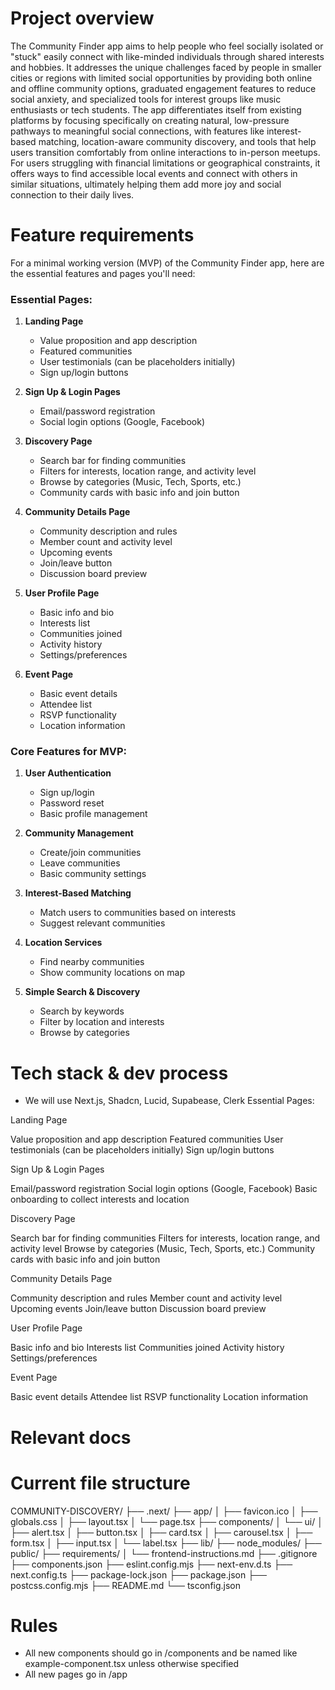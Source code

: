 # Project overview
The Community Finder app aims to help people who feel socially isolated or "stuck" easily connect with like-minded individuals through shared interests and hobbies. It addresses the unique challenges faced by people in smaller cities or regions with limited social opportunities by providing both online and offline community options, graduated engagement features to reduce social anxiety, and specialized tools for interest groups like music enthusiasts or tech students. The app differentiates itself from existing platforms by focusing specifically on creating natural, low-pressure pathways to meaningful social connections, with features like interest-based matching, location-aware community discovery, and tools that help users transition comfortably from online interactions to in-person meetups. For users struggling with financial limitations or geographical constraints, it offers ways to find accessible local events and connect with others in similar situations, ultimately helping them add more joy and social connection to their daily lives.

# Feature requirements
For a minimal working version (MVP) of the Community Finder app, here are the essential features and pages you'll need:

### Essential Pages:

1. **Landing Page**
   - Value proposition and app description
   - Featured communities
   - User testimonials (can be placeholders initially)
   - Sign up/login buttons

2. **Sign Up & Login Pages**
   - Email/password registration
   - Social login options (Google, Facebook)

3. **Discovery Page**
   - Search bar for finding communities
   - Filters for interests, location range, and activity level
   - Browse by categories (Music, Tech, Sports, etc.)
   - Community cards with basic info and join button

4. **Community Details Page**
   - Community description and rules
   - Member count and activity level
   - Upcoming events
   - Join/leave button
   - Discussion board preview

5. **User Profile Page**
   - Basic info and bio
   - Interests list
   - Communities joined
   - Activity history
   - Settings/preferences

6. **Event Page**
   - Basic event details
   - Attendee list
   - RSVP functionality
   - Location information

### Core Features for MVP:

1. **User Authentication**
   - Sign up/login
   - Password reset
   - Basic profile management

2. **Community Management**
   - Create/join communities
   - Leave communities
   - Basic community settings

3. **Interest-Based Matching**
   - Match users to communities based on interests
   - Suggest relevant communities

4. **Location Services**
   - Find nearby communities
   - Show community locations on map

5. **Simple Search & Discovery**
   - Search by keywords
   - Filter by location and interests
   - Browse by categories

# Tech stack & dev process
- We will use Next.js, Shadcn, Lucid, Supabease, Clerk
Essential Pages:

Landing Page

Value proposition and app description
Featured communities
User testimonials (can be placeholders initially)
Sign up/login buttons


Sign Up & Login Pages

Email/password registration
Social login options (Google, Facebook)
Basic onboarding to collect interests and location


Discovery Page

Search bar for finding communities
Filters for interests, location range, and activity level
Browse by categories (Music, Tech, Sports, etc.)
Community cards with basic info and join button


Community Details Page

Community description and rules
Member count and activity level
Upcoming events
Join/leave button
Discussion board preview


User Profile Page

Basic info and bio
Interests list
Communities joined
Activity history
Settings/preferences


Event Page

Basic event details
Attendee list
RSVP functionality
Location information


# Relevant docs

# Current file structure
COMMUNITY-DISCOVERY/
├── .next/
├── app/
│   ├── favicon.ico
│   ├── globals.css
│   ├── layout.tsx
│   └── page.tsx
├── components/
│   └── ui/
│       ├── alert.tsx
│       ├── button.tsx
│       ├── card.tsx
│       ├── carousel.tsx
│       ├── form.tsx
│       ├── input.tsx
│       └── label.tsx
├── lib/
├── node_modules/
├── public/
├── requirements/
│   └── frontend-instructions.md
├── .gitignore
├── components.json
├── eslint.config.mjs
├── next-env.d.ts
├── next.config.ts
├── package-lock.json
├── package.json
├── postcss.config.mjs
├── README.md
└── tsconfig.json

# Rules
- All new components should go in /components and be named like example-component.tsx unless otherwise specified
- All new pages go in /app